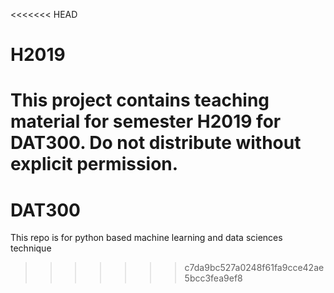 <<<<<<< HEAD
# H2019

This project contains teaching material for semester H2019 for DAT300. Do not distribute without explicit permission.
=======
# DAT300
This repo is for python based machine learning and data sciences technique
>>>>>>> c7da9bc527a0248f61fa9cce42ae5bcc3fea9ef8
